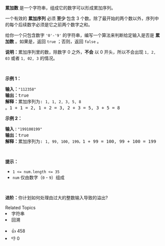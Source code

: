 <p><strong>累加数</strong> 是一个字符串，组成它的数字可以形成累加序列。</p>

<p>一个有效的 <strong>累加序列</strong> 必须<strong> 至少 </strong>包含 3 个数。除了最开始的两个数以外，序列中的每个后续数字必须是它之前两个数字之和。</p>

<p>给你一个只包含数字&nbsp;<code>'0'-'9'</code>&nbsp;的字符串，编写一个算法来判断给定输入是否是 <strong>累加数</strong> 。如果是，返回 <code>true</code> ；否则，返回 <code>false</code> 。</p>

<p><strong>说明：</strong>累加序列里的数，除数字 0 之外，<strong>不会</strong> 以 0 开头，所以不会出现&nbsp;<code>1, 2, 03</code> 或者&nbsp;<code>1, 02, 3</code>&nbsp;的情况。</p>

<p>&nbsp;</p>

<p><strong>示例 1：</strong></p>

<pre>
<strong>输入：</strong><span><code>"112358"</code></span>
<strong>输出：</strong>true 
<strong>解释：</strong>累加序列为: <span><code>1, 1, 2, 3, 5, 8 </code></span>。1 + 1 = 2, 1 + 2 = 3, 2 + 3 = 5, 3 + 5 = 8
</pre>

<p><strong>示例&nbsp;2：</strong></p>

<pre>
<strong>输入<code>：</code></strong><span><code>"199100199"</code></span>
<strong>输出：</strong>true 
<strong>解释：</strong>累加序列为: <span><code>1, 99, 100, 199。</code></span>1 + 99 = 100, 99 + 100 = 199</pre>

<p>&nbsp;</p>

<p><strong>提示：</strong></p>

<ul> 
 <li><code>1 &lt;= num.length &lt;= 35</code></li> 
 <li><code>num</code> 仅由数字（<code>0</code> - <code>9</code>）组成</li> 
</ul>

<p>&nbsp;</p>

<p><strong>进阶：</strong>你计划如何处理由过大的整数输入导致的溢出?</p>

<div><div>Related Topics</div><div><li>字符串</li><li>回溯</li></div></div><br><div><li>👍 458</li><li>👎 0</li></div>